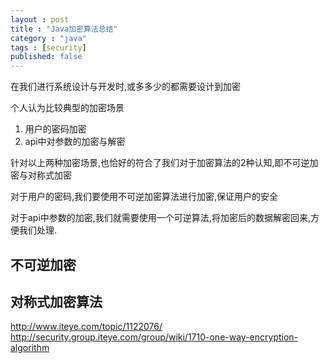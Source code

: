 ```yaml
---
layout : post
title : "Java加密算法总结"
category : "java"
tags : [security]
published: false
---
```


在我们进行系统设计与开发时,或多多少的都需要设计到加密

个人认为比较典型的加密场景

1. 用户的密码加密
2. api中对参数的加密与解密

针对以上两种加密场景,也恰好的符合了我们对于加密算法的2种认知,即不可逆加密与对称式加密

对于用户的密码,我们要使用不可逆加密算法进行加密,保证用户的安全

对于api中参数的加密,我们就需要使用一个可逆算法,将加密后的数据解密回来,方便我们处理.

## 不可逆加密


## 对称式加密算法

<http://www.iteye.com/topic/1122076/>
<http://security.group.iteye.com/group/wiki/1710-one-way-encryption-algorithm>
